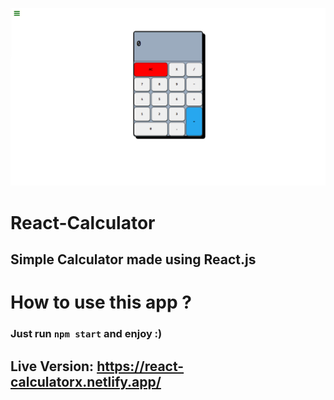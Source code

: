 ![Screenshot](CalcReact.png) 

# React-Calculator

## Simple Calculator made using React.js

# How to use this app ?

### Just run `npm start` and enjoy :)

## Live Version: https://react-calculatorx.netlify.app/

